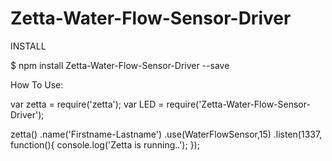 # Zetta-Water-Flow-Sensor-Driver

INSTALL

$ npm install Zetta-Water-Flow-Sensor-Driver --save

How To Use:

var zetta = require('zetta');
var LED = require('Zetta-Water-Flow-Sensor-Driver');

zetta()
  .name('Firstname-Lastname')
  .use(WaterFlowSensor,15)
  .listen(1337, function(){
     console.log('Zetta is running..');
});
